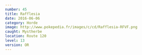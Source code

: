 ```yaml
---
number: 45
title: Rafflesia
date: 2016-06-06
category: Horde
image: http://www.pokepedia.fr/images/c/cd/Rafflesia-RFVF.png
caught: Mystherbe
location: Route 120
level: 13
version: OR
---
```

